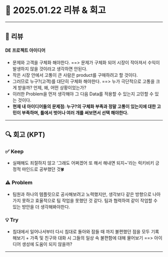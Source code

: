 # 📅 2025.01.22 리뷰 & 회고

---

## 📝 리뷰

#### DE 프로젝트 아이디어
- 문제와 고객을 구체화 해야한다. ==> 문제가 구체화 되어 시장이 작아져서 수익이 발생하지 않을 것이라고 생각하면 안된다.
- 작은 시장 안에서 고통이 큰 사람은 product를 구매하려고 할 것이다.
- 그러므로 누구?(고객)를 대단히 구체화 해야한다. ==> 누가 극단적으로 고통을 크게 받을까? 언제, 왜, 어떤 상황이었는가?
- 이러한 Problem을 먼저 생각해야 그 다음 Data를 적용할 수 있는지 고민할 수 있는 것이다.
- **현재 내 아이디어들의 문제점: 누구?의 구체화 부족과 정말 고통이 있는지에 대한 고민이 부족하며, 틀에서 벗어나 여러 개를 써보면서 선택 해야한다.**


---

## 🔍 회고 (KPT)

### ✅ Keep
- 실패해도 죄절하지 않고 '그래도 어쩌겠어 또 해서 해내면 되지~'라는 럭키비키 긍정적 마인드로 공부했던 것🍀

### ⚠️ Problem
- 팀원과 하나의 템플릿으로 공사해보려고 노력했지만, 생각보다 같은 방향으로 나아가지 못하고 효율적으로 팀 작업을 못했던 것 같다. 팀과 협력하여 같이 작업할 수 있는 방안을 더 생각해봐야한다.

### 💡 Try
- 침대에서 일어나서부터 다시 침대로 돌아와 잠들 때 까지 불편했던 점을 모두 기록해보기 + 가족 및 친구와 대화 시 그들의 일상 속 불편함에 대해 물어보기 ==> 아이디어 생성에 도움이 되지 않을까?

---
